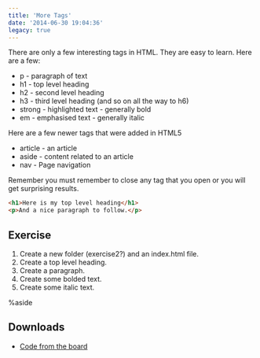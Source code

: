 ```yaml
---
title: 'More Tags'
date: '2014-06-30 19:04:36'
legacy: true
---
```


There are only a few interesting tags in HTML. They are easy to learn. Here are a few:

- p - paragraph of text
- h1 - top level heading
- h2 - second level heading
- h3 - third level heading (and so on all the way to h6)
- strong - highlighted text - generally bold
- em - emphasised text - generally italic

Here are a few newer tags that were added in HTML5

- article - an article
- aside - content related to an article
- nav - Page navigation

Remember you must remember to close any tag that you open or you will get surprising results.

```html
<h1>Here is my top level heading</h1>
<p>And a nice paragraph to follow.</p>
```

## Exercise

1. Create a new folder (exercise2?) and an index.html file.
2. Create a top level heading.
3. Create a paragraph.
4. Create some bolded text.
5. Create some italic text.

%aside

## Downloads

- [Code from the board](https://www.dropbox.com/sh/4qgjq7764gp8td4/AAAOuuhGaoQxzw_mLu7W6rEAa?dl=1)
